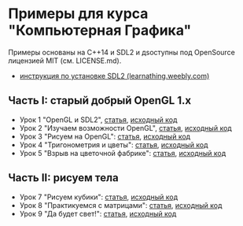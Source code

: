# Примеры для курса "Компьютерная Графика"

Примеры основаны на C++14 и SDL2 и дsоступны под OpenSource лицензией MIT (см. LICENSE.md).

- [инструкция по установке SDL2 (learnathing.weebly.com)](http://learnathing.weebly.com/part-1-prerequisites.html)

## Часть I: старый добрый OpenGL 1.x

- Урок 1 "OpenGL и SDL2", [статья](https://github.com/PS-Group/ips-wiki/blob/master/opengl/lesson_1.md), [исходный код](lesson_1)
- Урок 2 "Изучаем возможности OpenGL", [статья](https://github.com/PS-Group/ips-wiki/blob/master/opengl/lesson_2.md), [исходный код](lesson_2)
- Урок 3 "Рисуем на OpenGL": [статья](https://github.com/PS-Group/ips-wiki/blob/master/opengl/lesson_3.md), [исходный код](lesson_3)
- Урок 4 "Тригонометрия и цветы": [статья](https://github.com/PS-Group/ips-wiki/blob/master/opengl/lesson_4.md), [исходный код](lesson_4)
- Урок 5 "Взрыв на цветочной фабрике": [статья](https://github.com/PS-Group/ips-wiki/blob/master/opengl/lesson_5.md), [исходный код](lesson_5)

## Часть II: рисуем тела

- Урок 7 "Рисуем кубики": [статья](https://github.com/PS-Group/ips-wiki/blob/master/opengl/lesson_7.md), [исходный код](lesson_7)
- Урок 8 "Практикуемся с матрицами": [статья](https://github.com/PS-Group/ips-wiki/blob/master/opengl/lesson_8.md), [исходный код](lesson_8)
- Урок 9 "Да будет свет!": [статья](https://github.com/PS-Group/ips-wiki/blob/master/opengl/lesson_9.md), [исходный код](lesson_9)
